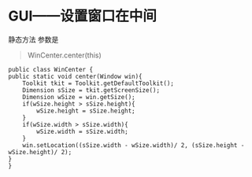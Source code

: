 GUI——设置窗口在中间
============================

静态方法   参数是
>WinCenter.center(this)

    public class WinCenter {
	public static void center(Window win){
		Toolkit tkit = Toolkit.getDefaultToolkit();
		Dimension sSize = tkit.getScreenSize();
		Dimension wSize = win.getSize();
		if(wSize.height > sSize.height){
			wSize.height = sSize.height;
		}
		if(wSize.width > sSize.width){
			wSize.width = sSize.width;
		}
		win.setLocation((sSize.width - wSize.width)/ 2, (sSize.height - wSize.height)/ 2);
	}
    }
